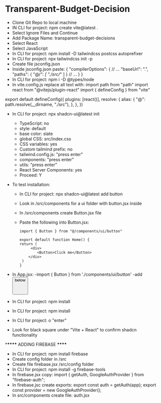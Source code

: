 # Transparent-Budget-Decision

- Clone Git Repo to local machine
- IN CLI for project: npm create vite@latest .
- Select Ignore Files and Continue
- Add Package Name: transparent-budget-decisions
- Select React
- Select JavaScript
- In CLI for project: npm install -D tailwindcss postcss autoprefixer
- In CLI for project: npx tailwindcss init -p
- Create file jsconfig.json
- Inside jsconfig.json paste:
  {
  "compilerOptions": {
  // ...
  "baseUrl": ".",
  "paths": {
  "@/_": [
  "./src/_"
  ]
  }
  // ...
  }
  }
- In CLI for project: npm i -D @types/node
- In vite.config.js replace all text with:
  import path from "path"
  import react from "@vitejs/plugin-react"
  import { defineConfig } from "vite"

export default defineConfig({
plugins: [react()],
resolve: {
alias: {
"@": path.resolve(\_\_dirname, "./src"),
},
},
})

- In CLI for project: npx shadcn-ui@latest init

  - TypeScript: no
  - style: default
  - base color: slate
  - global CSS: src/index.css
  - CSS variables: yes
  - Custom tailmind prefix: no
  - tailwind.config.js: "press enter"
  - components: "press enter"
  - utils: "press enter"
  - React Server Components: yes
  - Proceed: Y

- To test installation:

  - In CLI for project: npx shadcn-ui@latest add button
  - Look in /src/components for a ui folder with button.jsx inside
  - In /src/components create Button.jsx file
  - Paste the following into Button.jsx:

        import { Button } from "@/components/ui/button"

        export default function Home() {
        return (
             <div>
                <Button>Click me</Button>
            </div>
         )
        }

- In App.jsx:
  -import { Button } from './components/ui/button'
  -add <Button /> below <h1>
- In CLI for project: npm install
- In CLI for project: npm install
- In CLI for project: o "enter"
- Look for black square under "Vite + React" to confirm shadcn functionality

\***\*\*\*\*** ADDING FIREBASE **\*\*\*\***

- In CLI for project: npm install firebase
- Create config folder in /src
- Create file firebase.jsx /src/config folder
- In CLI for project: npm install -g firebase-tools
- In firebase.jsx copy: import { getAuth, GoogleAuthProvider } from "firebase-auth";
- In firebase.jsc create exports:
  export const auth = getAuth(app);
  export const provider = new GoogleAuthProvider();
- In src/components create file: auth.jsx
